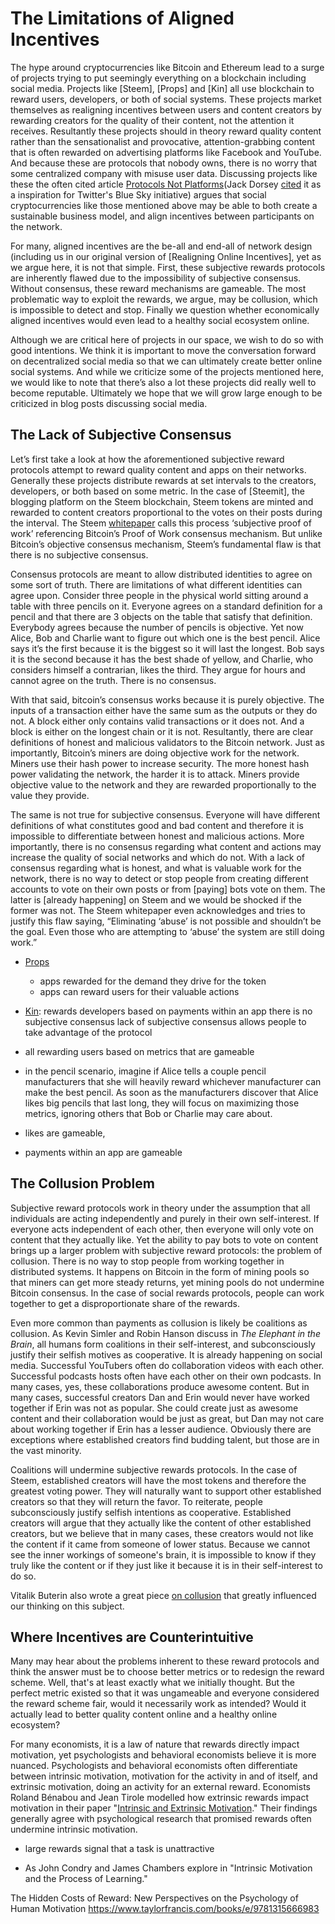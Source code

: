 # The Limitations of Aligned Incentives

The hype around cryptocurrencies like Bitcoin and Ethereum lead to a surge of projects trying to put seemingly everything on a blockchain including social media. Projects like [Steem], [Props] and [Kin] all use blockchain to reward users, developers, or both of social systems. These projects market themselves as realigning incentives between users and content creators by rewarding creators for the quality of their content, not the attention it receives. Resultantly these projects should in theory reward quality content rather than the sensationalist and provocative, attention-grabbing content that is often rewarded on advertising platforms like Facebook and YouTube. And because these are protocols that nobody owns, there is no worry that some centralized company with misuse user data. Discussing projects like these the often cited article [Protocols Not Platforms]()(Jack Dorsey [cited]() it as a inspiration for Twitter's Blue Sky initiative) argues that social cryptocurrencies like those mentioned above may be able to both create a sustainable business model, and align incentives between participants on the network.

For many, aligned incentives are the be-all and end-all of network design (including us in our original version of [Realigning Online Incentives], yet as we argue here, it is not that simple. First, these subjective rewards protocols are inherently flawed due to the impossibility of subjective consensus. Without consensus, these reward mechanisms are gameable. The most problematic way to exploit the rewards, we argue, may be collusion, which is impossible to detect and stop. Finally we question whether economically aligned incentives would even lead to a healthy social ecosystem online.

Although we are critical here of projects in our space, we wish to do so with good intentions. We think it is important to move the conversation forward on decentralized social media so that we can ultimately create better online social systems. And while we criticize some of the projects mentioned here, we would like to note that there’s also a lot these projects did really well to become reputable. Ultimately we hope that we will grow large enough to be criticized in blog posts discussing social media.

## The Lack of Subjective Consensus

Let’s first take a look at how the aforementioned subjective reward protocols attempt to reward quality content and apps on their networks. Generally these projects distribute rewards at set intervals to the creators, developers, or both based on some metric. In the case of [Steemit], the blogging platform on the Steem blockchain, Steem tokens are minted and rewarded to content creators proportional to the votes on their posts during the interval. The Steem [whitepaper]() calls this process ‘subjective proof of work’ referencing Bitcoin’s Proof of Work consensus mechanism. But unlike Bitcoin’s objective consensus mechanism, Steem’s fundamental flaw is that there is no subjective consensus.

Consensus protocols are meant to allow distributed identities to agree on some sort of truth. There are limitations of what different identities can agree upon. Consider three people in the physical world sitting around a table with three pencils on it. Everyone agrees on a standard definition for a pencil and that there are 3 objects on the table that satisfy that definition. Everybody agrees because the number of pencils is objective. Yet now Alice, Bob and Charlie want to figure out which one is the best pencil. Alice says it’s the first because it is the biggest so it will last the longest. Bob says it is the second because it has the best shade of yellow, and Charlie, who considers himself a contrarian, likes the third. They argue for hours and cannot agree on the truth. There is no consensus.

With that said, bitcoin’s consensus works because it is purely objective. The inputs of a transaction either have the same sum as the outputs or they do not. A block either only contains valid transactions or it does not. And a block is either on the longest chain or it is not. Resultantly, there are clear definitions of honest and malicious validators to the Bitcoin network. Just as importantly, Bitcoin’s miners are doing objective work for the network. Miners use their hash power to increase security. The more honest hash power validating the network, the harder it is to attack. Miners provide objective value to the network and they are rewarded proportionally to the value they provide.

The same is not true for subjective consensus. Everyone will have different definitions of what constitutes good and bad content and therefore it is impossible to differentiate between honest and malicious actions. More importantly, there is no consensus regarding what content and actions may increase the quality of social networks and which do not. With a lack of consensus regarding what is honest, and what is valuable work for the network, there is no way to detect or stop people from creating different accounts to vote on their own posts or from [paying] bots vote on them. The latter is [already happening] on Steem and we would be shocked if the former was not. The Steem whitepaper even acknowledges and tries to justify this flaw saying, “Eliminating ‘abuse’ is not possible and shouldn’t be the goal. Even those who are attempting to ‘abuse’ the system are still doing work.”

- [Props](https://open.spotify.com/episode/1iS3r5EEAEWZvOMCmGokSp)
  - apps rewarded for the demand they drive for the token
  - apps can reward users for their valuable actions

- [Kin](https://www.kin.org/kre/): rewards developers based on payments within an app
there is no subjective consensus
lack of subjective consensus allows people to take advantage of the protocol
- all rewarding users based on metrics that are gameable
- in the pencil scenario, imagine if Alice tells a couple pencil manufacturers that she will heavily reward whichever manufacturer can make the best pencil. As soon as the manufacturers discover that Alice likes big pencils that last long, they will focus on maximizing those metrics, ignoring others that Bob or Charlie may care about.

- likes are gameable,
- payments within an app are gameable

## The Collusion Problem

Subjective reward protocols work in theory under the assumption that all individuals are acting independently and purely in their own self-interest. If everyone acts independent of each other, then everyone will only vote on content that they actually like. Yet the ability to pay bots to vote on content brings up a larger problem with subjective reward protocols: the problem of collusion. There is no way to stop people from working together in distributed systems. It happens on Bitcoin in the form of mining pools so that miners can get more steady returns, yet mining pools do not undermine Bitcoin consensus. In the case of social rewards protocols, people can work together to get a disproportionate share of the rewards.

Even more common than payments as collusion is likely be coalitions as collusion. As Kevin Simler and Robin Hanson discuss in *The Elephant in the Brain*, all humans form coalitions in their self-interest, and subconsciously justify their selfish motives as cooperative. It is already happening on social media. Successful YouTubers often do collaboration videos with each other. Successful podcasts hosts often have each other on their own podcasts. In many cases, yes, these collaborations produce awesome content. But in many cases, successful creators Dan and Erin would never have worked together if Erin was not as popular. She could create just as awesome content and their collaboration would be just as great, but Dan may not care about working together if Erin has a lesser audience. Obviously there are exceptions where established creators find budding talent, but those are in the vast minority.

Coalitions will undermine subjective rewards protocols. In the case of Steem, established creators will have the most tokens and therefore the greatest voting power. They will naturally want to support other established creators so that they will return the favor. To reiterate, people subconsciously justify selfish intentions as cooperative. Established creators will argue that they actually like the content of other established creators, but we believe that in many cases, these creators would not like the content if it came from someone of lower status. Because we cannot see the inner workings of someone's brain, it is impossible to know if they truly like the content or if they just like it because it is in their self-interest to do so.

Vitalik Buterin also wrote a great piece [on collusion](https://vitalik.ca/general/2019/04/03/collusion.html) that greatly influenced our thinking on this subject.

## Where Incentives are Counterintuitive

Many may hear about the problems inherent to these reward protocols and think the answer must be to choose better metrics or to redesign the reward scheme. Well, that's at least exactly what we initially thought. But the perfect metric existed so that it was ungameable and everyone considered the reward scheme fair, would it necessarily work as intended? Would it actually lead to better quality content online and a healthy online ecosystem?

For many economists, it is a law of nature that rewards directly impact motivation, yet psychologists and behavioral economists believe it is more nuanced. Psychologists and behavioral economists often differentiate between intrinsic motivation, motivation for the activity in and of itself, and extrinsic motivation, doing an activity for an external reward. Economists Roland Bénabou and Jean Tirole modelled how extrinsic rewards impact motivation in their paper "[Intrinsic and Extrinsic Motivation](https://www.princeton.edu/~rbenabou/papers/RES2003.pdf)." Their findings generally agree with psychological research that promised rewards often undermine intrinsic motivation.

- large rewards signal that a task is unattractive


- As John Condry and James Chambers explore in "Intrinsic Motivation and the Process of Learning."





The Hidden Costs of Reward: New Perspectives on the Psychology of Human Motivation https://www.taylorfrancis.com/books/e/9781315666983
